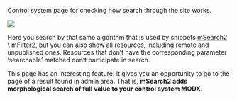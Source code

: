 Control system page for checking how search through the site works.

[![](https://file.modx.pro/files/f/2/8/f285fee4cd4b72561c289f38fd1677b4s.jpg)](https://file.modx.pro/files/f/2/8/f285fee4cd4b72561c289f38fd1677b4.png)

Here you search by that same algorithm that is used by snippets [mSearch2][1] \\ [mFilter2][2], but you can also show all resources, including remote and unpublished ones.
Resources that don’t have the corresponding parameter ‘searchable’ matched don’t participate in search.

This page has an interesting feature: it gives you an opportunity to go to the page of a result found in admin area.
That is, **mSearch2 adds morphological search of full value to your control system MODX**.

[1]: /components/03_mSearch2/01_Сниппеты/01_mSearch2.md
[2]: /components/03_mSearch2/01_Сниппеты/02_mFilter2.md
